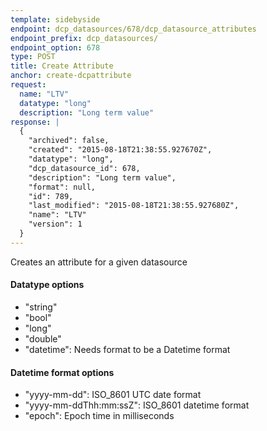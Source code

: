 ```yaml
---
template: sidebyside
endpoint: dcp_datasources/678/dcp_datasource_attributes
endpoint_prefix: dcp_datasources/
endpoint_option: 678
type: POST
title: Create Attribute
anchor: create-dcpattribute
request:
  name: "LTV"
  datatype: "long"
  description: "Long term value"
response: |
  {
    "archived": false,
    "created": "2015-08-18T21:38:55.927670Z",
    "datatype": "long",
    "dcp_datasource_id": 678,
    "description": "Long term value",
    "format": null,
    "id": 789,
    "last_modified": "2015-08-18T21:38:55.927680Z",
    "name": "LTV"
    "version": 1
  }
---
```

Creates an attribute for a given datasource

#### Datatype options
- "string"
- "bool"
- "long"
- "double"
- "datetime": Needs format to be a Datetime format

#### Datetime format options
- "yyyy-mm-dd": ISO_8601 UTC date format
- "yyyy-mm-ddThh:mm:ssZ": ISO_8601 datetime format
- "epoch": Epoch time in milliseconds
